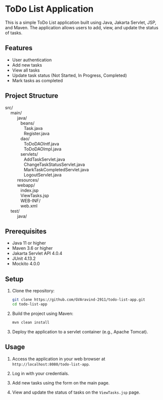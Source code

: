 # ToDo List Application

This is a simple ToDo List application built using Java, Jakarta Servlet, JSP, and Maven. The application allows users to add, view, and update the status of tasks.

## Features

- User authentication
- Add new tasks
- View all tasks
- Update task status (Not Started, In Progress, Completed)
- Mark tasks as completed

## Project Structure

src/  
&ensp; &ensp;main/  
&ensp; &ensp; &ensp; &ensp;java/  
&ensp; &ensp; &ensp; &ensp; &ensp;beans/  
&ensp; &ensp; &ensp; &ensp; &ensp; &ensp;Task.java  
&ensp; &ensp; &ensp; &ensp; &ensp; &ensp;Register.java  
&ensp; &ensp; &ensp; &ensp; &ensp;dao/  
&ensp; &ensp; &ensp; &ensp; &ensp; &ensp;ToDoDAOIntf.java  
&ensp; &ensp; &ensp; &ensp; &ensp; &ensp;ToDoDAOImpl.java  
&ensp; &ensp; &ensp; &ensp; &ensp;servlets/  
&ensp; &ensp; &ensp; &ensp; &ensp; &ensp;AddTaskServlet.java  
&ensp; &ensp; &ensp; &ensp; &ensp; &ensp;ChangeTaskStatusServlet.java  
&ensp; &ensp; &ensp; &ensp; &ensp; &ensp;MarkTaskCompletedServlet.java  
&ensp; &ensp; &ensp; &ensp; &ensp; &ensp;LogoutServlet.java  
&ensp; &ensp; &ensp; &ensp;resources/  
&ensp; &ensp; &ensp; &ensp;webapp/  
&ensp; &ensp; &ensp; &ensp; &ensp;index.jsp  
&ensp; &ensp; &ensp; &ensp; &ensp;ViewTasks.jsp  
&ensp; &ensp; &ensp; &ensp; &ensp;WEB-INF/  
&ensp; &ensp; &ensp; &ensp; &ensp;web.xml  
&ensp; &ensp;test/  
&ensp; &ensp; &ensp; &ensp;java/


## Prerequisites

- Java 11 or higher
- Maven 3.6 or higher
- Jakarta Servlet API 4.0.4
- JUnit 4.13.2
- Mockito 4.0.0

## Setup

1. Clone the repository:
    ```sh
    git clone https://github.com/GVAravind-2911/todo-list-app.git
    cd todo-list-app
    ```

2. Build the project using Maven:
    ```sh
    mvn clean install
    ```

3. Deploy the application to a servlet container (e.g., Apache Tomcat).

## Usage

1. Access the application in your web browser at `http://localhost:8080/todo-list-app`.

2. Log in with your credentials.

3. Add new tasks using the form on the main page.

4. View and update the status of tasks on the `ViewTasks.jsp` page.

